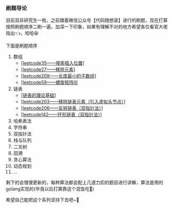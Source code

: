 ### 刷题导论

目前双非研究生一枚，之前跟着微信公众号【代码随想录】进行的刷题，现在打算按照刷题顺序二刷一遍，加深一下印象，如果有理解不对的地方希望各位看官大佬指出:point_left:，哈哈:laughing:

下面是刷题顺序

1. 数组
   - [[leetcode35——搜索插入位置]](https://www.cnblogs.com/zmk-c/p/14364877.html)
   - [[leetcode27——移除元素]](https://www.cnblogs.com/zmk-c/p/14370030.html)
   - [[leetcode209——长度最小的子数组]](https://www.cnblogs.com/zmk-c/p/14373306.html)
   - [[leetcode59——螺旋矩阵II]](https://www.cnblogs.com/zmk-c/p/14379352.html)
2. 链表
   - [[链表的理论基础]](https://www.cnblogs.com/zmk-c/p/14381423.html)
   - [[leetcode203——移除链表元素（引入虚拟头节点）]](https://www.cnblogs.com/zmk-c/p/14386950.html)
   - [[leetcode206——反转链表（双指针法）]](https://www.cnblogs.com/zmk-c/p/14390003.html)
   - [[leetcode142——环形链表（双指针法）]](https://www.cnblogs.com/zmk-c/p/14393976.html)
3. 哈希表法
4. 字符串
5. 双指针法
6. 栈与队列
7. 二叉树
8. 回溯
9. 贪心算法
10. 动态规划
11. ...

剩下的会慢慢更新的，每种算法都会配上几道力扣的题目进行讲解，算法是用的golang实现的(毕竟以后打算靠这个混饭吃:rice:)

希望自己能把这个系列坚持下去吧~:beers:

